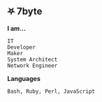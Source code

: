 ## ⛧ 7byte
**I am...**
```
IT
Developer
Maker
System Architect
Network Engineer
```
**Languages**
```
Bash, Ruby, Perl, JavaScript
```
